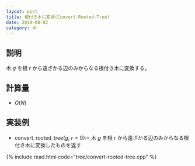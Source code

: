```yaml
---
layout: post
title: 根付き木に変換(Convert-Rooted-Tree)
date: 2019-08-02
category: 木
---
```


## 説明
木 $g$ を根 $r$ から遠ざかる辺のみからなる根付き木に変換する。

## 計算量
* $O(N)$

## 実装例
* convert_rooted_tree($g$, $r=0$):= 木 $g$ を根 $r$ から遠ざかる辺のみからなる根付き木に変換したものを返す

{% include read.html code="tree/convert-rooted-tree.cpp" %}
